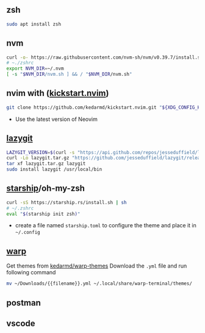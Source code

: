## zsh
```sh
sudo apt install zsh
```
## nvm
```sh
curl -o- https://raw.githubusercontent.com/nvm-sh/nvm/v0.39.7/install.sh | bash
# ~./zshrc
export NVM_DIR=~/.nvm
[ -s "$NVM_DIR/nvm.sh ] && / "$NVM_DIR/nvm.sh"
```
## nvim with ([kickstart.nvim](https://github.com/nvim-lua/kickstart.nvim))
```sh
git clone https://github.com/kedarmd/kickstart.nvim.git "${XDG_CONFIG_HOME:-$HOME/.config}"/nvim
```
* Use the latest version of Neovim
## [lazygit](https://github.com/jesseduffield/lazygit)
```sh
LAZYGIT_VERSION=$(curl -s "https://api.github.com/repos/jesseduffield/lazygit/releases/latest" | grep -Po '"tag_name": "v\K[^"]*')
curl -Lo lazygit.tar.gz "https://github.com/jesseduffield/lazygit/releases/latest/download/lazygit_${LAZYGIT_VERSION}_Linux_x86_64.tar.gz"
tar xf lazygit.tar.gz lazygit
sudo install lazygit /usr/local/bin
```
## [starship](https://starship.rs/installing/)/oh-my-zsh
```sh
curl -sS https://starship.rs/install.sh | sh
# ~/.zshrc
eval "$(starship init zsh)"
```
* create a file named `starship.toml` to configure the theme and place it in `~/.config`
## [warp](https://www.warp.dev/)
Get themes from [kedarmd/warp-themes](https://github.com/kedarmd/warp-themes)
Download the `.yml` file and run following command
```sh
mv ~/Downloads/{{filename}}.yml ~/.local/share/warp-terminal/themes/
```
## postman
## vscode

